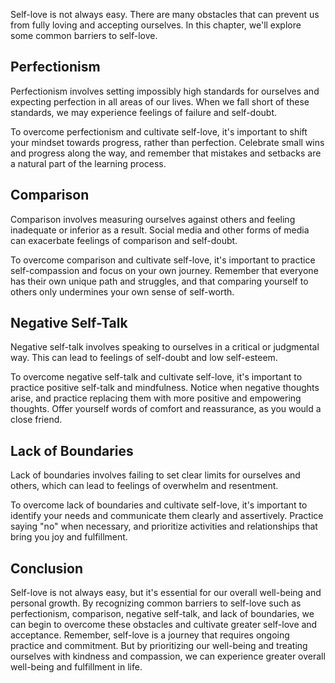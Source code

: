
Self-love is not always easy. There are many obstacles that can prevent us from fully loving and accepting ourselves. In this chapter, we'll explore some common barriers to self-love.

Perfectionism
-------------

Perfectionism involves setting impossibly high standards for ourselves and expecting perfection in all areas of our lives. When we fall short of these standards, we may experience feelings of failure and self-doubt.

To overcome perfectionism and cultivate self-love, it's important to shift your mindset towards progress, rather than perfection. Celebrate small wins and progress along the way, and remember that mistakes and setbacks are a natural part of the learning process.

Comparison
----------

Comparison involves measuring ourselves against others and feeling inadequate or inferior as a result. Social media and other forms of media can exacerbate feelings of comparison and self-doubt.

To overcome comparison and cultivate self-love, it's important to practice self-compassion and focus on your own journey. Remember that everyone has their own unique path and struggles, and that comparing yourself to others only undermines your own sense of self-worth.

Negative Self-Talk
------------------

Negative self-talk involves speaking to ourselves in a critical or judgmental way. This can lead to feelings of self-doubt and low self-esteem.

To overcome negative self-talk and cultivate self-love, it's important to practice positive self-talk and mindfulness. Notice when negative thoughts arise, and practice replacing them with more positive and empowering thoughts. Offer yourself words of comfort and reassurance, as you would a close friend.

Lack of Boundaries
------------------

Lack of boundaries involves failing to set clear limits for ourselves and others, which can lead to feelings of overwhelm and resentment.

To overcome lack of boundaries and cultivate self-love, it's important to identify your needs and communicate them clearly and assertively. Practice saying "no" when necessary, and prioritize activities and relationships that bring you joy and fulfillment.

Conclusion
----------

Self-love is not always easy, but it's essential for our overall well-being and personal growth. By recognizing common barriers to self-love such as perfectionism, comparison, negative self-talk, and lack of boundaries, we can begin to overcome these obstacles and cultivate greater self-love and acceptance. Remember, self-love is a journey that requires ongoing practice and commitment. But by prioritizing our well-being and treating ourselves with kindness and compassion, we can experience greater overall well-being and fulfillment in life.
